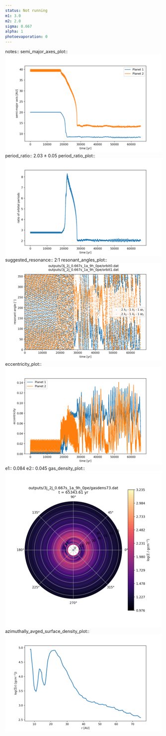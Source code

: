```yaml
---
status: Not running
m1: 3.0
m2: 2.0
sigma: 0.667
alpha: 1
photoevaporation: 0
---
```


notes::
semi_major_axes_plot:: ![semi_major_axes_3j_2j_0.667s_1a_9h_0pe.png](plots/semi_major_axes/semi_major_axes_3j_2j_0.667s_1a_9h_0pe.png)
period_ratio:: 2.03 ± 0.05
period_ratio_plot:: ![period_ratio_3j_2j_0.667s_1a_9h_0pe.png](plots/period_ratio/period_ratio_3j_2j_0.667s_1a_9h_0pe.png)
suggested_resonance:: 2:1
resonant_angles_plot:: ![resonant_angles_3j_2j_0.667s_1a_9h_0pe.png](plots/resonant_angles/resonant_angles_3j_2j_0.667s_1a_9h_0pe.png)
eccentricity_plot:: ![eccentricity_3j_2j_0.667s_1a_9h_0pe.png](plots/eccentricity/eccentricity_3j_2j_0.667s_1a_9h_0pe.png)
e1:: 0.084
e2:: 0.045
gas_density_plot:: ![gas_density_3j_2j_0.667s_1a_9h_0pe.png](plots/gas_density/gas_density_3j_2j_0.667s_1a_9h_0pe.png)
azimuthally_avged_surface_density_plot:: ![azimuthally_avged_surface_density_3j_2j_0.667s_1a_9h_0pe.png](plots/azimuthally_avged_surface_density/azimuthally_avged_surface_density_3j_2j_0.667s_1a_9h_0pe.png)
